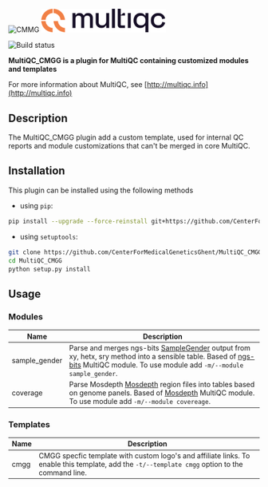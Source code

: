 <p float="left">
<img src="docs/images/CMGG_logo.png" width="250" title="CMMG">
<img src="docs/images/MultiQC_logo.png" width="250" title="MultiQC">
</p>

![Build status](https://github.com/CenterForMedicalGeneticsGhent/MultiQC_CMGG/actions/workflows/linux.yaml/badge.svg)

**MultiQC_CMGG is a plugin for MultiQC containing customized modules and templates**

For more information about MultiQC, see [http://multiqc.info](http://multiqc.info)

## Description

The MultiQC_CMGG plugin add a custom template, used for internal QC reports and module customizations that can't be merged in core MultiQC.

## Installation

This plugin can be installed using the following methods

- using `pip`:

```bash
pip install --upgrade --force-reinstall git+https://github.com/CenterForMedicalGeneticsGhent/MultiQC_CMGG.git
```

- using `setuptools`:

```bash
git clone https://github.com/CenterForMedicalGeneticsGhent/MultiQC_CMGG
cd MultiQC_CMGG
python setup.py install
```

## Usage

### Modules

| Name           | Description                                                                                                                                                                      |
| -------------- | -------------------------------------------------------------------------------------------------------------------------------------------------------------------------------- |
| sample_gender | Parse and merges ngs-bits [SampleGender](https://github.com/imgag/ngs-bits) output from xy, hetx, sry method into a sensible table. Based of [ngs-bits](https://docs.seqera.io/multiqc/modules/ngsbits) MultiQC module. To use module add `-m/--module sample_gender`. |
| coverage | Parse Mosdepth [Mosdepth](https://github.com/brentp/mosdepth) region files into tables based on genome panels. Based of [Mosdepth](https://docs.seqera.io/multiqc/modules/mosdepth) MultiQC module. To use module add `-m/--module covereage`. |

### Templates

| Name | Description                                                                                                                                    |
| ---- | ---------------------------------------------------------------------------------------------------------------------------------------------- |
| cmgg | CMGG specfic template with custom logo's and affiliate links. To enable this template, add the `-t/--template cmgg` option to the command line. |
